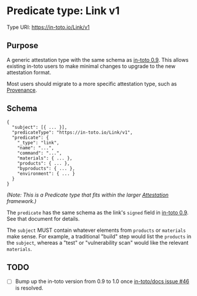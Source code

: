 # Predicate type: Link v1

Type URI: https://in-toto.io/Link/v1

## Purpose

A generic attestation type with the same schema as [in-toto 0.9]. This allows
existing in-toto users to make minimal changes to upgrade to the new attestation
format.

Most users should migrate to a more specific attestation type, such as
[Provenance](provenance.md).

## Schema

```jsonc
{
  "subject": [{ ... }],
  "predicateType": "https://in-toto.io/Link/v1",
  "predicate": {
    "_type": "link",
    "name": "...",
    "command": "...",
    "materials": { ... },
    "products": { ... },
    "byproducts": { ... },
    "environment": { ... }
  }
}
```

_(Note: This is a Predicate type that fits within the larger
[Attestation](../README.md) framework.)_

The `predicate` has the same schema as the link's `signed` field in
[in-toto 0.9]. See that document for details.

The `subject` MUST contain whatever elements from `products` or `materials` make
sense. For example, a traditional "build" step would list the `products` in the
`subject`, whereas a "test" or "vulnerability scan" would like the relevant
`materials`.

## TODO

*   [ ] Bump up the in-toto version from 0.9 to 1.0 once
    [in-toto/docs issue #46](https://github.com/in-toto/docs/issues/46) is
    resolved.

[in-toto 0.9]: https://github.com/in-toto/docs/blob/master/in-toto-spec.md#44-file-formats-namekeyid-prefixlink
